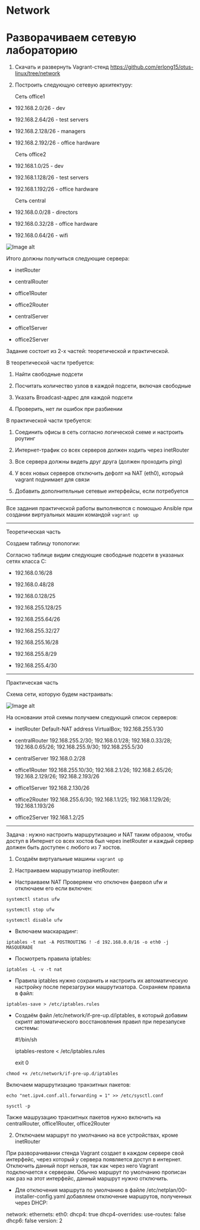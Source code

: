 # Network

# Разворачиваем сетевую лабораторию

1. Скачать и развернуть Vagrant-стенд https://github.com/erlong15/otus-linux/tree/network
2. Построить следующую сетевую архитектуру:

    Сеть office1

- 192.168.2.0/26 - dev

- 192.168.2.64/26 - test servers

- 192.168.2.128/26 - managers

- 192.168.2.192/26 - office hardware
  
  Сеть office2

- 192.168.1.0/25 - dev

- 192.168.1.128/26 - test servers

- 192.168.1.192/26 - office hardware

  Сеть central


- 192.168.0.0/28 - directors

- 192.168.0.32/28 - office hardware

- 192.168.0.64/26 - wifi

![Image alt](https://github.com/NikPuskov/Network/blob/main/image.png)

Итого должны получиться следующие сервера:

- inetRouter

- centralRouter

- office1Router

- office2Router

- centralServer

- office1Server

- office2Server

Задание состоит из 2-х частей: теоретической и практической.

В теоретической части требуется:

1. Найти свободные подсети

2. Посчитать количество узлов в каждой подсети, включая свободные

3. Указать Broadcast-адрес для каждой подсети

4. Проверить, нет ли ошибок при разбиении

В практической части требуется:

1. Соединить офисы в сеть согласно логической схеме и настроить роутинг

2. Интернет-трафик со всех серверов должен ходить через inetRouter

3. Все сервера должны видеть друг друга (должен проходить ping)

4. У всех новых серверов отключить дефолт на NAT (eth0), который vagrant поднимает для связи

5. Добавить дополнительные сетевые интерфейсы, если потребуется

---------------------------------------------------------------------------------------------

Все задания практической работы выполняются с помощью Ansible при создании виртуальных машин командой `vagrant up`

---------------------------------------------------------------------------------------------

Теоретическая часть

Создаем таблицу топологии:

Согласно таблице видим следующие свободные подсети в указаных сетях класса С:

- 192.168.0.16/28

- 192.168.0.48/28

- 192.168.0.128/25

- 192.168.255.128/25

- 192.168.255.64/26

- 192.168.255.32/27

- 192.168.255.16/28

- 192.168.255.8/29

- 192.168.255.4/30

----------------------------------------------------------------------------------------------

Практическая часть

Схема сети, которую будем настраивать:

![Image alt](https://github.com/NikPuskov/Network/blob/main/image-1.png)

На основании этой схемы получаем следующий список серверов:

- inetRouter	Default-NAT address VirtualBox; 192.168.255.1/30

- centralRouter	192.168.255.2/30; 192.168.0.1/28; 192.168.0.33/28; 192.168.0.65/26; 192.168.255.9/30; 192.168.255.5/30

- centralServer	192.168.0.2/28

- office1Router	192.168.255.10/30; 192.168.2.1/26; 192.168.2.65/26; 192.168.2.129/26; 192.168.2.193/26

- office1Server	192.168.2.130/26

- office2Router	192.168.255.6/30; 192.168.1.1/25; 192.168.1.129/26; 192.168.1.193/26

- office2Server	192.168.1.2/25

----------------------------------------------------------------------------------------------

Задача : нужно настроить маршрутизацию и NAT таким образом, чтобы доступ в Интернет со всех хостов был через inetRouter и каждый сервер должен быть доступен с любого из 7 хостов.

1. Создаём виртуальные машины `vagrant up`

2. Настраиваем маршрутизатор inetRouter:

- Настраиваем NAT Проверяем что отключен фаервол ufw и отключаем его если включен:

`systemctl status ufw`

`systemctl stop ufw`

`systemctl disable ufw`

- Включаем маскарадинг:

`iptables -t nat -A POSTROUTING ! -d 192.168.0.0/16 -o eth0 -j MASQUERADE`

- Посмотреть правила iptables:

`iptables -L -v -t nat`

- Правила iptables нужно сохранить и настроить их автоматическую настройку после перезагрузки машрутизатора. Сохраняем правила в файл:

`iptables-save > /etc/iptables.rules`

- Создаём файл /etc/network/if-pre-up.d/iptables, в который добавим скрипт автоматического восстановления правил при перезапуске системы:

    #!/bin/sh
 
    iptables-restore < /etc/iptables.rules
 
    exit 0

`chmod +x /etc/network/if-pre-up.d/iptables`

Включаем маршрутизацию транзитных пакетов:

`echo "net.ipv4.conf.all.forwarding = 1" >> /etc/sysctl.conf`

`sysctl -p`

Также машрузацию транзитных пакетов нужно включить на centralRouter, office1Router, office2Router

2. Отключаем маршрут по умолчанию на все устройствах, кроме inetRouter

При разворачивании стенда Vagrant создает в каждом сервере свой интерфейс, через который у сервера появляется доступ в интернет. Отключить данный порт нельзя, так как через него Vagrant подключается к серверам. Обычно маршрут по умолчанию прописан как раз на этот интерфейс, данный маршрут нужно отключить.

- Для отключения маршрута по умолчанию в файле /etc/netplan/00-installer-config.yaml добавляем отключение маршрутов, полученных через DHCP:

network:
  ethernets:
    eth0:
      dhcp4: true
      dhcp4-overrides:
        use-routes: false
      dhcp6: false
  version: 2

  
